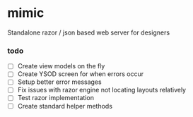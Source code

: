 # mimic
Standalone razor / json based web server for designers

### todo
- [ ] Create view models on the fly
- [ ] Create YSOD screen for when errors occur
- [ ] Setup better error messages
- [ ] Fix issues with razor engine not locating layouts relatively
- [ ] Test razor implementation
- [ ] Create standard helper methods
